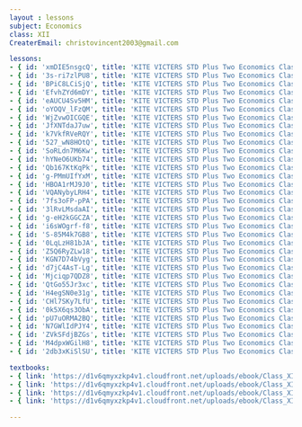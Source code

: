 ```yaml
--- 
layout : lessons 
subject: Economics
class: XII
CreaterEmail: christovincent2003@gmail.com

lessons:
- { id: 'xmDIE5nsgcQ', title: 'KITE VICTERS STD Plus Two Economics Class 01 (First Bell-ഫസ്റ്റ് ബെല്‍)' }
- { id: '3s-ri7zlPU8', title: 'KITE VICTERS STD Plus Two Economics Class 02 (First Bell-ഫസ്റ്റ് ബെല്‍)' }
- { id: 'BPiC8LCiSjQ', title: 'KITE VICTERS STD Plus Two Economics Class 03 (First Bell-ഫസ്റ്റ് ബെല്‍)' }
- { id: 'EfvhZYd6mDY', title: 'KITE VICTERS STD Plus Two Economics Class 04 (First Bell-ഫസ്റ്റ് ബെല്‍)' }
- { id: 'eAUCU4Sv5HM', title: 'KITE VICTERS STD Plus Two Economics Class 05 (First Bell-ഫസ്റ്റ് ബെല്‍)' }
- { id: 'oYOQV_lFzQM', title: 'KITE VICTERS STD Plus Two Economics Class 06 (First Bell-ഫസ്റ്റ് ബെല്‍)' }
- { id: 'WjZvwOICGQE', title: 'KITE VICTERS STD Plus Two Economics Class 07 (First Bell-ഫസ്റ്റ് ബെല്‍)' }
- { id: 'JfXNTdaJ7uw', title: 'KITE VICTERS STD Plus Two Economics Class 08 (First Bell-ഫസ്റ്റ് ബെല്‍)' }
- { id: 'k7VkfRVeRQY', title: 'KITE VICTERS STD Plus Two Economics Class 09 (First Bell-ഫസ്റ്റ് ബെല്‍)' }
- { id: '527_wN8HOtQ', title: 'KITE VICTERS STD Plus Two Economics Class 10 (First Bell-ഫസ്റ്റ് ബെല്‍)' }
- { id: 'SoRLdn7M6Kw', title: 'KITE VICTERS STD Plus Two Economics Class 11 (First Bell-ഫസ്റ്റ് ബെല്‍)' }
- { id: 'hYNeO6UKb74', title: 'KITE VICTERS STD Plus Two Economics Class 12 (First Bell-ഫസ്റ്റ് ബെല്‍)' }
- { id: 'Qb167KtKqPk', title: 'KITE VICTERS STD Plus Two Economics Class 13 (First Bell-ഫസ്റ്റ് ബെല്‍)' }
- { id: 'g-PMmUIfYxM', title: 'KITE VICTERS STD Plus Two Economics Class 14 (First Bell-ഫസ്റ്റ് ബെല്‍)' }
- { id: 'HBOA1rMJ9J0', title: 'KITE VICTERS STD Plus Two Economics Class 15 (First Bell-ഫസ്റ്റ് ബെല്‍)' }
- { id: 'VQANybyLRH4', title: 'KITE VICTERS STD Plus Two Economics Class 16 (First Bell-ഫസ്റ്റ് ബെല്‍)' }
- { id: '7fs3oFP-pPA', title: 'KITE VICTERS STD Plus Two Economics Class 17 (First Bell-ഫസ്റ്റ് ബെല്‍)' }
- { id: '3lRvLMsdaAI', title: 'KITE VICTERS STD Plus Two Economics Class 18 (First Bell-ഫസ്റ്റ് ബെല്‍)' }
- { id: 'g-eH2kGGCZA', title: 'KITE VICTERS STD Plus Two Economics Class 19 (First Bell-ഫസ്റ്റ് ബെല്‍)' }
- { id: 'i6sWOgrf-f8', title: 'KITE VICTERS STD Plus Two Economics Class 20 (First Bell-ഫസ്റ്റ് ബെല്‍)' }
- { id: 'S-85M4k7GB8', title: 'KITE VICTERS STD Plus Two Economics Class 21 (First Bell-ഫസ്റ്റ് ബെല്‍)' }
- { id: '0LqLzH81bJA', title: 'KITE VICTERS STD Plus Two Economics Class 22 (First Bell-ഫസ്റ്റ് ബെല്‍)' }
- { id: 'Z5Q6RyZLw18', title: 'KITE VICTERS STD Plus Two Economics Class 23 (First Bell-ഫസ്റ്റ് ബെല്‍)' }
- { id: 'KGN7D74bVyg', title: 'KITE VICTERS STD Plus Two Economics Class 24 (First Bell-ഫസ്റ്റ് ബെല്‍)' }
- { id: 'd7jC4AsT-Lg', title: 'KITE VICTERS STD Plus Two Economics Class 25 (First Bell-ഫസ്റ്റ് ബെല്‍)' }
- { id: 'Mjciqp7QDZ8', title: 'KITE VICTERS STD Plus Two Economics Class 26 (First Bell-ഫസ്റ്റ് ബെല്‍)' }
- { id: 'QtGo55Jr3xc', title: 'KITE VICTERS STD Plus Two Economics Class 27 (First Bell-ഫസ്റ്റ് ബെല്‍)' }
- { id: 'H4egSN0e31g', title: 'KITE VICTERS STD Plus Two Economics Class 28 (First Bell-ഫസ്റ്റ് ബെല്‍)' }
- { id: 'CHl7SKy7LfU', title: 'KITE VICTERS STD Plus Two Economics Class 29 (First Bell-ഫസ്റ്റ് ബെല്‍)' }
- { id: '0k5X6qs3ObA', title: 'KITE VICTERS STD Plus Two Economics Class 30 (First Bell-ഫസ്റ്റ് ബെല്‍)' }
- { id: 'pU7uORMA2BQ', title: 'KITE VICTERS STD Plus Two Economics Class 31 (First Bell-ഫസ്റ്റ് ബെല്‍)' }
- { id: 'N7GWlIdPJY4', title: 'KITE VICTERS STD Plus Two Economics Class 32 (First Bell-ഫസ്റ്റ് ബെല്‍)' }
- { id: 'ZVkSFdjBZGs', title: 'KITE VICTERS STD Plus Two Economics Class 33 (First Bell-ഫസ്റ്റ് ബെല്‍)' }
- { id: 'M4dpxWGilH8', title: 'KITE VICTERS STD Plus Two Economics Class 34 (First Bell-ഫസ്റ്റ് ബെല്‍)' }
- { id: '2db3xKiSlSU', title: 'KITE VICTERS STD Plus Two Economics Class 35 (First Bell-ഫസ്റ്റ് ബെല്‍)' }

textbooks:
- { link: 'https://d1v6qmyxzkp4v1.cloudfront.net/uploads/ebook/Class_XII/MAL_MED/Economics-Introductory%20Macroeconomics.pdf', title: 'Macroeconomics' , medium: 'Malayalam' }
- { link: 'https://d1v6qmyxzkp4v1.cloudfront.net/uploads/ebook/Class_XII/MAL_MED/Economics-Introductory%20Microeconomics.pdf', title: 'Macroeconomics' , medium: 'Malayalam' }
- { link: 'https://d1v6qmyxzkp4v1.cloudfront.net/uploads/ebook/Class_XII/Economics/Micro.pdf', title: 'Microeconomics ' , medium: 'English' }
- { link: 'https://d1v6qmyxzkp4v1.cloudfront.net/uploads/ebook/Class_XII/Economics/Macro.pdf', title: 'Macroeconomics ' , medium: 'English' }

---
```

